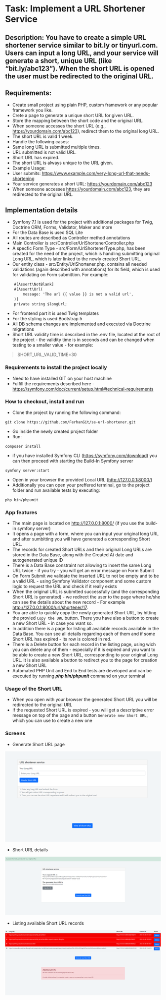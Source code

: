 # Task: Implement a URL Shortener Service

## Description: You have to create a simple URL shortener service similar to bit.ly or tinyurl.com. Users can input a long URL, and your service will generate a short, unique URL (like “bit.ly/abc123”). When the short URL is opened the user must be redirected to the original URL.

## Requirements:
- Create small project using plain PHP, custom framework or any popular framework you like.
- Crete a page to generate a unique short URL for given URL. 
- Store the mapping between the short code and the original URL.
- When someone accesses the short URL (e.g., https://yourdomain.com/abc123), redirect them to the original long URL.
- The short URL is valid 1 week.
- Handle the following cases:
- Same long URL is submitted multiple times.
- URL submitted is not valid URL.
- Short URL has expired.
- The short URL is always unique to the URL given.
- Example Usage:
- User submits: https://www.example.com/very-long-url-that-needs-shortening
- Your service generates a short URL: https://yourdomain.com/abc123
- When someone accesses https://yourdomain.com/abc123, they are redirected to the original URL.


## Implementation details
- Symfony 7.1 is used for the project with additional packages for Twig, Doctrine ORM, Forms, Validator, Maker and more
- For the Data Base is used SQL Lite
- All routes are described as Controller method annotations
- Main Controller is src/Controller/UrlShortenerController.php
- A specfic Form Type - src/Form/UrlShortenerType.php, has been created for the need of the project, which is handling submitting original Long URL, which is later linked to the newly created Short URL.
- Our entity class - src/Entity/UrlShortener.php, contains all needed validations (again described with annotations) for its field, which is used for validating on Form submittion.
For example: 
```#[ORM\Column(length: 255, unique: true)]
    #[Assert\NotBlank]
    #[Assert\Url(
        message: 'The url {{ value }} is not a valid url',
    )]
    private string $longUrl;
```
- For frontend part it is used Twig templates
- For the styling is used Bootstrap 5
- All DB schema changes are implemented and executed via Doctrine migrations
- Short URL validity time is described in the .env file, located at the root of the project - the validity time is in seconds and can be changed when testing to a smaller value - for example:
>SHORT_URL_VALID_TIME=30

### Requirements to install the project locally 
- Need to have installed GIT on your host machine
- Fulfill the requirements described here - https://symfony.com/doc/current/setup.html#technical-requirements
 
### How to checkout, install and run
- Clone the project by running the following command:
```
git clone https://github.com/FerhanGit/se-url-shortener.git
```
- Go inside the newly created project folder
- Run:
```
composer install
```
- if you have installed Symfony CLI (https://symfony.com/download) you can then proceed with starting the Build-In Symfony server
```
symfony server:start
```
- Open in your browser the provided Local URL (http://127.0.0.1:8000/)
- Additionally you can open your preffered terminal, go to the project folder and run available tests by executing:
```
php bin/phpunit
```

### App features
- The main page is located on http://127.0.0.1:8000/ (if you use the build-in symfony server)
- It opens a page with a form, where you can input your original long URL and after sumbitting you will have generated a corresponding Short URL.
- The records for created Short URLs and their original Long URLs are stored in the Data Base, along with the Created At date and autogenerated unique ID
- There is a Data Base constraint not allowing to insert the same Long URL twice - if you try - you will get an error message on Form Submit
- On Form Submit we validate the inserted URL to not be empty and to be a valid URL - using Symfony Validator component and some custom logic to request the URL and check if it really exists
- When the original URL is submtted successfully (and the corresponding Short URL is generated) - we redirect the user to the page where he/she can see the details about the new record - For example http://127.0.0.1:8000/url/shortener/17. 
- You are able to quickly copy the newly generated Short URL, by hitting the provied `Copy the URL` button. There you have also a button to create a new Short URL - in case you want so.
- In addition there is a page for listing all available records available in the Data Base. You can see all details regarding each of them and if some Short URL has expired - its row is colored in red.
- There is a Delete button for each record in the listing page, using wich you can delete any of them - especially if it is expired and you want to be able to create a new Short URL, corresponding to your original Long URL. It is also available a button to redirect you to the page for creation a new Short URL
- Automated PHP Unit and End to End tests are developed and can be executed by running ***php bin/phpunit*** command on your terminal

### Usage of the Short URL
- When you open with your browser the generated Short URL you will be redirected to the original URL
- If the requested Short URL is expired - you will get a descriptive error message on top of the page and a button `Generate new Short URL`, which you can use to create a new one


### Screens
- Generate Short URL page

![alt text](image-1.png)


- Short URL details

![alt text](image-2.png)


- Listing available Short URL records

![alt text](image.png)
